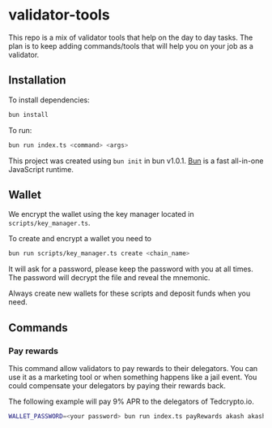 # validator-tools

This repo is a mix of validator tools that help on the day to day
tasks. The plan is to keep adding commands/tools that will help you
on your job as a validator.

## Installation

To install dependencies:

```bash
bun install
```

To run:

```bash
bun run index.ts <command> <args>
```

This project was created using `bun init` in bun v1.0.1. [Bun](https://bun.sh) is a fast all-in-one JavaScript runtime.

## Wallet

We encrypt the wallet using the key manager located in `scripts/key_manager.ts`.

To create and encrypt a wallet you need to

```bash
bun run scripts/key_manager.ts create <chain_name>
```

It will ask for a password, please keep the password with you at all times.
The password will decrypt the file and reveal the mnemonic.

Always create new wallets for these scripts and deposit funds when you need.

## Commands

### Pay rewards

This command allow validators to pay rewards to their delegators.
You can use it as a marketing tool or when something happens like a jail event. You could compensate your delegators
by paying their rewards back.

The following example will pay 9% APR to the delegators of Tedcrypto.io.

```bash
WALLET_PASSWORD=<your password> bun run index.ts payRewards akash akashvaloper1u7k6tpyvtw25we4mnu6ld6cjs3p8f0256v7g4z 9
```